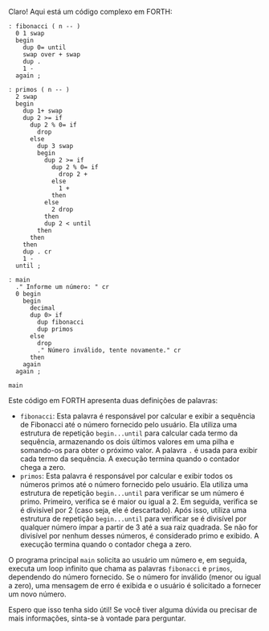 Claro! Aqui está um código complexo em FORTH:

```forth
: fibonacci ( n -- )
  0 1 swap
  begin
    dup 0= until
    swap over + swap
    dup .
    1 -
  again ;

: primos ( n -- )
  2 swap
  begin
    dup 1+ swap
    dup 2 >= if
      dup 2 % 0= if
        drop
      else
        dup 3 swap
        begin
          dup 2 >= if
            dup 2 % 0= if
              drop 2 +
            else
              1 +
            then
          else
            2 drop
          then
          dup 2 < until
        then
      then
    then
    dup . cr
    1 -
  until ;

: main
  ." Informe um número: " cr
  0 begin
    begin
      decimal
      dup 0> if
        dup fibonacci
        dup primos
      else
        drop
        ." Número inválido, tente novamente." cr
      then
    again
  again ;

main
```

Este código em FORTH apresenta duas definições de palavras:
- `fibonacci`: Esta palavra é responsável por calcular e exibir a sequência de Fibonacci até o número fornecido pelo usuário. Ela utiliza uma estrutura de repetição `begin...until` para calcular cada termo da sequência, armazenando os dois últimos valores em uma pilha e somando-os para obter o próximo valor. A palavra `.` é usada para exibir cada termo da sequência. A execução termina quando o contador chega a zero.
- `primos`: Esta palavra é responsável por calcular e exibir todos os números primos até o número fornecido pelo usuário. Ela utiliza uma estrutura de repetição `begin...until` para verificar se um número é primo. Primeiro, verifica se é maior ou igual a 2. Em seguida, verifica se é divisível por 2 (caso seja, ele é descartado). Após isso, utiliza uma estrutura de repetição `begin...until` para verificar se é divisível por qualquer número ímpar a partir de 3 até a sua raiz quadrada. Se não for divisível por nenhum desses números, é considerado primo e exibido. A execução termina quando o contador chega a zero.

O programa principal `main` solicita ao usuário um número e, em seguida, executa um loop infinito que chama as palavras `fibonacci` e `primos`, dependendo do número fornecido. Se o número for inválido (menor ou igual a zero), uma mensagem de erro é exibida e o usuário é solicitado a fornecer um novo número.

Espero que isso tenha sido útil! Se você tiver alguma dúvida ou precisar de mais informações, sinta-se à vontade para perguntar.